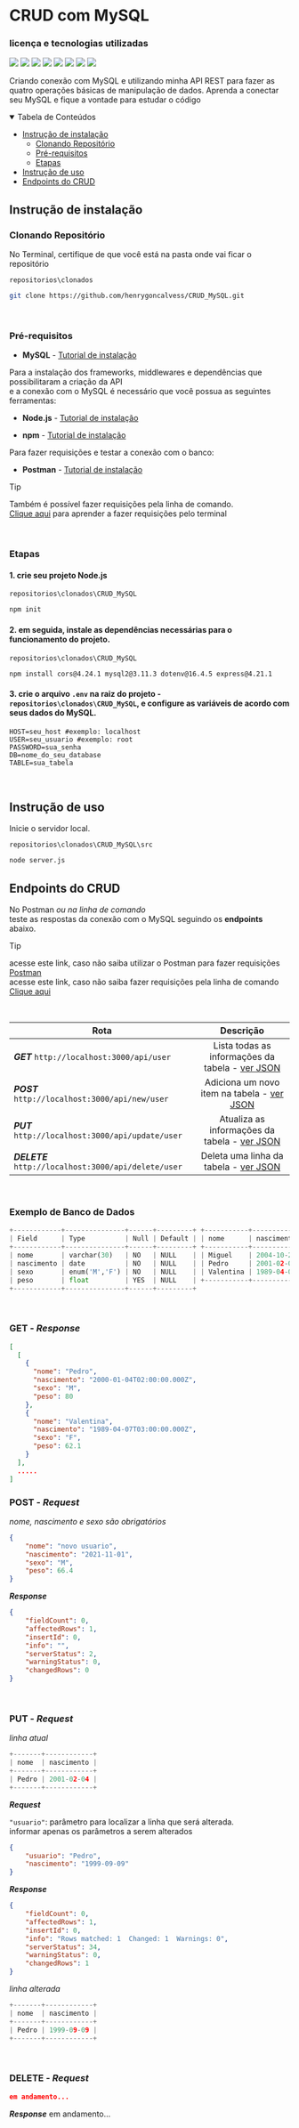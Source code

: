 # CRUD com MySQL

### licença e tecnologias utilizadas

<img src="https://img.shields.io/github/license/henrygoncalvess/CRUD_MySQL?style=for-the-badge&labelColor=gray&color=97ca00"> <img src="https://img.shields.io/badge/mysql-8.0.39-4479A1?style=for-the-badge&logo=mysql&logoColor=white&labelColor=gray"> <img src="https://img.shields.io/badge/express-4.21.1-000000?style=for-the-badge&logo=express&logoColor=black&labelColor=gray"> <img src="https://img.shields.io/badge/cors-2.8.5-royalblue?style=for-the-badge&logo=cors&logoColor=black&labelColor=gray"> <img src="https://img.shields.io/badge/node-20.16.0-5FA04E?style=for-the-badge&logo=node.js&logoColor=5FA04E&labelColor=gray"> <img src="https://img.shields.io/badge/npm-10.8.2-CB3837?style=for-the-badge&logo=npm&logoColor=CB3837&labelColor=gray"> <img src="https://img.shields.io/badge/postman-11.16.0-FF6C37?style=for-the-badge&logo=postman&logoColor=FF6C37&labelColor=gray"> <img src="https://img.shields.io/badge/dotenv-16.4.5-ECD53F?style=for-the-badge&logo=dotenv&logoColor=yellow&labelColor=gray">

Criando conexão com MySQL e utilizando minha API REST para fazer as quatro operações básicas de manipulação de dados. Aprenda a conectar seu MySQL e fique a vontade para estudar o código

  
<details open="open">
<summary>Tabela de Conteúdos</summary>
  
- [Instrução de instalação](#instrução-de-instalação)
  - [Clonando Repositório](#clonando-repositório)
  - [Pré-requisitos](#pré-requisitos)
  - [Etapas](#etapas)
- [Instrução de uso](#instrução-de-uso)
- [Endpoints do CRUD](#endpoints-do-crud)
  
</details>

## Instrução de instalação

### Clonando Repositório
No Terminal, certifique de que você está na pasta onde vai ficar o repositório

```repositorios\clonados```
``` bash
git clone https://github.com/henrygoncalvess/CRUD_MySQL.git
```

<br>

### Pré-requisitos
- **MySQL** - [Tutorial de instalação](https://www.alura.com.br/artigos/mysql-do-download-e-instalacao-ate-sua-primeira-tabela)

Para a instalação dos frameworks, middlewares e dependências que possibilitaram a criação da API  
e a conexão com o MySQL é necessário que você possua as seguintes ferramentas:

- **Node.js** - [Tutorial de instalação](https://nodejs.org/pt)

- **npm** - [Tutorial de instalação](https://docs.npmjs.com/downloading-and-installing-node-js-and-npm)

Para fazer requisições e testar a conexão com o banco:
- **Postman** - [Tutorial de instalação](https://www.postman.com/downloads/)

> [!tip]
> Também é possível fazer requisições pela linha de comando.  
[Clique aqui](https://www.campuscode.com.br/conteudos/comandos-curl-para-testar-requisicoes-api) para aprender a fazer requisições pelo terminal

<br>

### Etapas

#### 1. crie seu projeto Node.js

`repositorios\clonados\CRUD_MySQL`
``` bash
npm init
```
#### 2. em seguida, instale as dependências necessárias para o funcionamento do projeto.

`repositorios\clonados\CRUD_MySQL`
``` bash
npm install cors@4.24.1 mysql2@3.11.3 dotenv@16.4.5 express@4.21.1
```

#### 3. crie o arquivo `.env` na raiz do projeto - `repositorios\clonados\CRUD_MySQL`, e configure as variáveis de acordo com seus dados do MySQL.

``` .env
HOST=seu_host #exemplo: localhost
USER=seu_usuario #exemplo: root
PASSWORD=sua_senha
DB=nome_do_seu_database
TABLE=sua_tabela
```

<br>

## Instrução de uso

Inicie o servidor local.

`repositorios\clonados\CRUD_MySQL\src`
``` bash
node server.js
```

## Endpoints do CRUD

No Postman *ou na linha de comando*  
teste as respostas da conexão com o MySQL seguindo os **endpoints** abaixo.

> [!tip]
> acesse este link, caso não saiba utilizar o Postman para fazer requisições [Postman](https://learning.postman.com/docs/introduction/overview/)  
> acesse este link, caso não saiba fazer requisições pela linha de comando [Clique aqui](https://www.campuscode.com.br/conteudos/comandos-curl-para-testar-requisicoes-api)

<br>

Rota | Descrição
--- | :---:
***GET*** ` http://localhost:3000/api/user ` | Lista todas as informações da tabela - [ver JSON](#get---response)
***POST*** ` http://localhost:3000/api/new/user ` | Adiciona um novo item na tabela - [ver JSON](#post---request)
***PUT*** ` http://localhost:3000/api/update/user ` | Atualiza as informações da tabela - [ver JSON](#put---request)
***DELETE*** ` http://localhost:3000/api/delete/user ` | Deleta uma linha da tabela - [ver JSON](#delete---request)

<br>

### Exemplo de Banco de Dados

``` python
+------------+---------------+------+---------+ +-----------+------------+------+------+
| Field      | Type          | Null | Default | | nome      | nascimento | sexo | peso |
+------------+---------------+------+---------+ +-----------+------------+------+------+
| nome       | varchar(30)   | NO   | NULL    | | Miguel    | 2004-10-29 | M    | 55.3 |
| nascimento | date          | NO   | NULL    | | Pedro     | 2001-02-04 | M    | 80.9 |
| sexo       | enum('M','F') | NO   | NULL    | | Valentina | 1989-04-07 | F    | 62.1 |
| peso       | float         | YES  | NULL    | +-----------+------------+------+------+
+------------+---------------+------+---------+
```

<br>

### GET - ***Response***

``` json
[
  [
    {
      "nome": "Pedro",
      "nascimento": "2000-01-04T02:00:00.000Z",
      "sexo": "M",
      "peso": 80
    },
    {
      "nome": "Valentina",
      "nascimento": "1989-04-07T03:00:00.000Z",
      "sexo": "F",
      "peso": 62.1
    }
  ],
  .....
]
```

### POST - ***Request***

_nome, nascimento e sexo são obrigatórios_
``` json
{
    "nome": "novo usuario",
    "nascimento": "2021-11-01",
    "sexo": "M",
    "peso": 66.4
}
```

***Response***

``` json
{
    "fieldCount": 0,
    "affectedRows": 1,
    "insertId": 0,
    "info": "",
    "serverStatus": 2,
    "warningStatus": 0,
    "changedRows": 0
}
```

<br>

### PUT - ***Request***

_linha atual_
``` python
+-------+------------+
| nome  | nascimento |
+-------+------------+
| Pedro | 2001-02-04 |
+-------+------------+
```

***Request***

`"usuario"`: parâmetro para localizar a linha que será alterada.  
informar apenas os parâmetros a serem alterados
``` json
{
    "usuario": "Pedro",
    "nascimento": "1999-09-09"
}
```

***Response***

``` json
{
    "fieldCount": 0,
    "affectedRows": 1,
    "insertId": 0,
    "info": "Rows matched: 1  Changed: 1  Warnings: 0",
    "serverStatus": 34,
    "warningStatus": 0,
    "changedRows": 1
}
```

_linha alterada_
``` python
+-------+------------+
| nome  | nascimento |
+-------+------------+
| Pedro | 1999-09-09 |
+-------+------------+
```

<br>

### DELETE - ***Request***

``` json
em andamento...
```

***Response***
em andamento...
